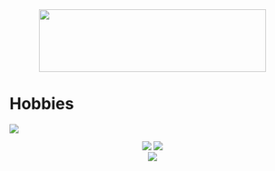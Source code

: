<div id="header" align="center">
  <img src= "https://media2.giphy.com/media/xUPGGDNsLvqsBOhuU0/giphy.gif?cid=ecf05e47uhst86vvkxxas5bcgselsdg10on0ljlwxgdtvks5&ep=v1_gifs_search&rid=giphy.gif&ct=g" width="400" height="110"/>
</div>

  # Hobbies
  <p align="left">
   <img src="https://www.creativefabrica.com/wp-content/uploads/2022/08/16/Game-Controller-Glyph-Icon-Graphics-36355293-1.jpg"/>
    </a>
  </p> 

<div align="center" float="center">
  <img src="https://images.ctfassets.net/y2ske730sjqp/1aONibCke6niZhgPxuiilC/2c401b05a07288746ddf3bd3943fbc76/BrandAssets_Logos_01-Wordmark.jpg?w=940" />

  <img src=/>
</div>
<div align="center" float="center">
  <img src="/>  
 <img src="https:"/>
</div>
<div align="center">
  
</div>
 
<br/>  

<div id="badges" align="center">
  <a href="">
  </a>
  <img src="/>
</div>













- 👋 Hi, I’m @CosimoTatini
- 👀 I’m interested in ...
- 🌱 I’m currently learning ...
- 💞️ I’m looking to collaborate on ...
- 📫 How to reach me ...

<!---
CosimoTatini/CosimoTatini is a ✨ special ✨ repository because its `README.md` (this file) appears on your GitHub profile.
You can click the Preview link to take a look at your changes.
--->
